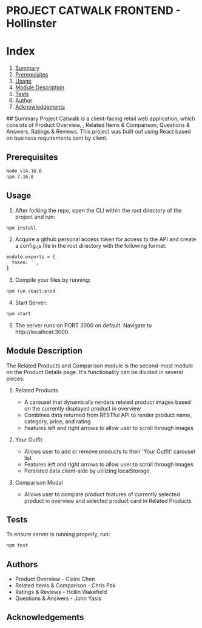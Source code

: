 # PROJECT CATWALK FRONTEND - Hollinster
# Index
<ol>
    <li><a href="#Summary">Summary</a></li>
    <li><a href="#Prerequisites">Prerequisites</a></li>
    <li><a href="#Usage">Usage</a></li>
    <li><a href="#Module-Description">Module Description</a></li>
    <li><a href="#Tests">Tests</a></li>
    <li><a href="#Author">Author</a></li>
    <li><a href="#Acknowledgements">Acknowledgements</a></li>
</ol>
## Summary
Project Catwalk is a client-facing retail web application, which consists of Product Overview, , Related Items & Comparison, Questions & Answers, Ratings & Reviews. This project was built out using React based on business requirements sent by client. 

## Prerequisites
```sh
Node v14.16.0
npm 7.16.0
```
## Usage
1. After forking the repo, open the CLI within the root directory of the project and run:
```sh
npm install
```
2. Acquire a github personal access token for access to the API and create a config.js file in the root directory with the following format:
```sh
module.exports = {
  token: '',
}
```
3. Compile your files by running:
```sh
npm run react:prod
```
4. Start Server:
```sh
npm start
```
5. The server runs on PORT 3000 on default. Navigate to http://localhost:3000.
## Module Description
The Related Products and Comparison module is the second-most module on the Product Details page. It's functionality can be divided in several pieces:
1. Related Products
   - A carousel that dynamically renders related product images based on the currently displayed product in overview
   - Combines data returned from RESTful API to render product name, category, price, and rating
   - Features left and right arrows to allow user to scroll through images
 
2. Your Outfit
   - Allows user to add or remove products to their 'Your Outfit' carousel list
   - Features left and right arrows to allow user to scroll through images
   - Persisted data client-side by utilizing localStorage
   
3. Comparison Modal 
   - Allows user to compare product features of currently selected product in overview and selected product card in Related Products
   
## Tests
To ensure server is running properly, run:
```sh
npm test
```
## Authors
- Product Overview - Claire Chen
- Related Items & Comparison - Chris Pak
- Ratings & Reviews - Hollin Wakefield
- Questions & Answers - John Yasis
## Acknowledgements

